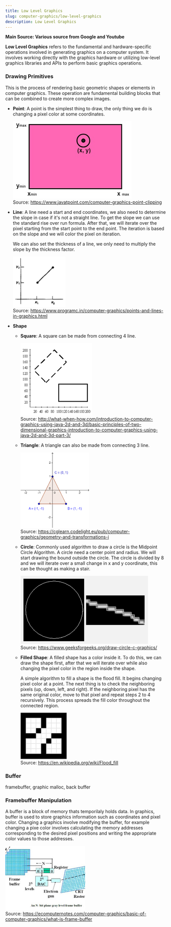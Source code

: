 ```yaml
---
title: Low Level Graphics
slug: computer-graphics/low-level-graphics
description: Low Level Graphics
---
```


**Main Source: Various source from Google and Youtube**

**Low Level Graphics** refers to the fundamental and hardware-specific operations involved in generating graphics on a computer system. It involves working directly with the graphics hardware or utilizing low-level graphics libraries and APIs to perform basic graphics operations.

### Drawing Primitives

This is the process of rendering basic geometric shapes or elements in computer graphics. These operation are fundamental building blocks that can be combined to create more complex images.

- **Point**: A point is the simplest thing to draw, the only thing we do is changing a pixel color at some coordinates.

  ![A point in some coordinate](./point.jpg)  
   Source: https://www.javatpoint.com/computer-graphics-point-clipping

- **Line**: A line need a start and end coordinates, we also need to determine the slope in case if it's not a straight line. To get the slope we can use the standard rise over run formula. After that, we will iterate over the pixel starting from the start point to the end point. The iteration is based on the slope and we will color the pixel on iteration.

  We can also set the thickness of a line, we only need to multiply the slope by the thickness factor.

  ![A linear line with start and end coordinate](./line.png)  
   Source: https://www.programc.in/computer-graphics/points-and-lines-in-graphics.html

- **Shape**

  - **Square**: A square can be made from connecting 4 line.

    ![A square in coordinate space](./square.png)  
    Source: http://what-when-how.com/introduction-to-computer-graphics-using-java-2d-and-3d/basic-principles-of-two-dimensional-graphics-introduction-to-computer-graphics-using-java-2d-and-3d-part-3/

  - **Triangle**: A triangle can also be made from connecting 3 line.

    ![A triangle with 3 point vertex](./triangle.png)  
    Source: https://cglearn.codelight.eu/pub/computer-graphics/geometry-and-transformations-i

  - **Circle**: Commonly used algorithm to draw a circle is the Midpoint Circle Algorithm. A circle need a center point and radius. We will start drawing the bound outside the circle. The circle is divided by 8 and we will iterate over a small change in x and y coordinate, this can be thought as making a stair.

    ![A circle and a zoomed in border](./circle.png)  
    Source: https://www.geeksforgeeks.org/draw-circle-c-graphics/

  - **Filled Shape**: A filled shape has a color inside it. To do this, we can draw the shape first, after that we will iterate over while also changing the pixel color in the region inside the shape.

    A simple algorithm to fill a shape is the flood fill. It begins changing pixel color at a point. The next thing is to check the neighboring pixels (up, down, left, and right). If the neighboring pixel has the same original color, move to that pixel and repeat steps 2 to 4 recursively. This process spreads the fill color throughout the connected region.

    ![A gif of flood fill algorithm](./filled-shape.gif)  
    Source: https://en.wikipedia.org/wiki/Flood_fill

### Buffer

framebuffer, graphic malloc, back buffer

### Framebuffer Manipulation

A buffer is a block of memory thats temporilaly holds data. In graphics, buffer is used to store graphics information such as coordinates and pixel color. Changing a graphics involve modifying the buffer, for example changing a pixe color involves calculating the memory addresses corresponding to the desired pixel positions and writing the appropriate color values to those addresses.

![Frame buffer](./frame-buffer.jpg)  
Source: https://ecomputernotes.com/computer-graphics/basic-of-computer-graphics/what-is-frame-buffer
